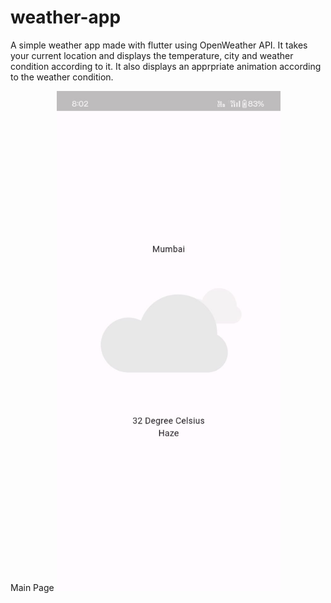 # weather-app
A simple weather app made with flutter using OpenWeather API. It takes your current location and displays the temperature, city and weather condition according to it. It also displays an apprpriate animation according to the weather condition.

Main Page
<img src="assets/images/mainpage.jpeg" width="358px" height="800px">